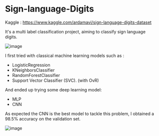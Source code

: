 # Sign-language-Digits

Kaggle : https://www.kaggle.com/ardamavi/sign-language-digits-dataset

It's a multi label classification project, aiming to classify sign language digits. 

![image](https://user-images.githubusercontent.com/62259863/150985780-eb3a6e4b-97f6-497c-aad1-41fdb905f4a1.png)

I first tried with classical machine learning models such as :
- LogisticRegression
- KNeighborsClassifier
- RandomForestClassifier
- Support Vector Classifier (SVC). (with OvR)

And ended up trying some deep learning model:
- MLP 
- CNN

As expected the CNN is the best model to tackle this problem, I obtained a 98.5% accuracy on the validation set. 

![image](https://user-images.githubusercontent.com/62259863/150985200-baf67718-b2d4-418c-b6fa-1ae002b51a7d.png)

